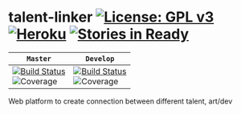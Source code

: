 # talent-linker [![License: GPL v3](https://img.shields.io/badge/License-GPL%20v3-blue.svg)](http://www.gnu.org/licenses/gpl-3.0) [![Heroku](http://heroku-badge.herokuapp.com/?app=talent-linker&svg=1&style=flat.html)](http://talent-linker.herokuapp.com/) [![Stories in Ready](https://badge.waffle.io/ice-blaze/talent-linker.png?label=in%20progress&title=Waffle.io)](https://waffle.io/ice-blaze/talent-linker)


|  **`Master`**   |  **`Develop`** |
|-------------------|----------------------|
| [![Build Status](https://travis-ci.org/ice-blaze/talent-linker.svg?branch=master)](https://travis-ci.org/ice-blaze/talent-linker) <br> ![Coverage](https://codecov.io/github/ice-blaze/talent-linker/coverage.svg?branch=master)|[![Build Status](https://travis-ci.org/ice-blaze/talent-linker.svg?branch=develop)](https://travis-ci.org/ice-blaze/talent-linker) <br> ![Coverage](https://codecov.io/github/ice-blaze/talent-linker/coverage.svg?branch=develop)|
Web platform to create connection between different talent, art/dev
